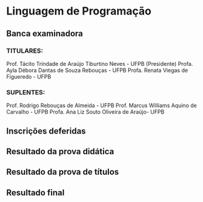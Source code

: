 # Linguagem de Programação

## Banca examinadora

### TITULARES:
Prof. Tácito Trindade de Araújo Tiburtino Neves - UFPB (Presidente)
Profa. Ayla Débora Dantas de Souza Rebouças - UFPB
Profa. Renata Viegas de Figueredo - UFPB

### SUPLENTES:
Prof. Rodrigo Rebouças de Almeida - UFPB
Prof. Marcus Williams Aquino de Carvalho - UFPB
Profa. Ana Liz Souto Oliveira de Araújo- UFPB

## Inscrições deferidas

## Resultado da prova didática

## Resultado da prova de títulos

## Resultado final
